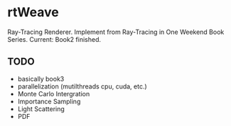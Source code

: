 # rtWeave
Ray-Tracing Renderer.
Implement from Ray-Tracing in One Weekend Book Series.
Current: Book2 finished.

## TODO
- basically book3
- parallelization (mutilthreads cpu, cuda, etc.)
- Monte Carlo Intergration
- Importance Sampling
- Light Scattering
- PDF

